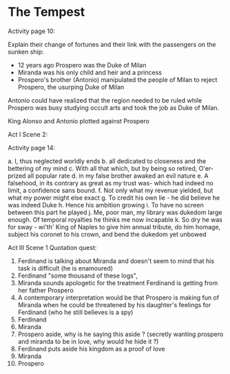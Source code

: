 
# The Tempest 

Activity page 10:

Explain their change of fortunes and their link with the passengers on the sunken ship:

* 12 years ago Prospero was the Duke of Milan
* Miranda was his only child and heir and a princess
* Prospero's brother (Antonio) manipulated the people of Milan to reject Prospero, the usurping Duke of Milan

Antonio could have realized that the region needed to be ruled while Prospero was busy studying occult arts and took the job as Duke of Milan. 

King Alonso and Antonio plotted against Prospero

Act I Scene 2:

Activity page 14:

a. I, thus neglected worldly ends
b. all dedicated to closeness and the bettering of my mind
c. With all that which, but by being so retired, O'er-prized all popular rate
d. in my false brother awaked an evil nature
e. A falsehood, in its contrary as great as my trust was- which had indeed no limit, a confidence sans bound.
f. Not only what my revenue yielded, but what my power might else exact
g. To credit his own lie - he did believe he was indeed Duke
h. Hence his ambition growing
i. To have no screen between this part he played
j. Me, poor man, my library was dukedom large enough. Of temporal royalties he thinks me now incapable
k. So dry he was for sway - wi'th' King of Naples to give him annual tribute, do him homage, subject his coronet to his crown, and bend the dukedom yet unbowed

Act III Scene 1 Quotation quest:

1. Ferdinand is talking about Miranda and doesn't seem to mind that his task is difficult (he is enamoured)
2. Ferdinand "some thousand of these logs", 
3. Miranda sounds apologetic for the treatment Ferdinand is getting from her father Prospero
4. A contemporary interpretation would be that Prospero is making fun of Miranda when he could be threatened by his daughter's feelings for Ferdinand (who he still believes is a spy)
5. Ferdinand
6. Miranda
7. Prospero aside, why is he saying this aside ? (secretly wanting prospero and miranda to be in love, why would he hide it ?)
8. Ferdinand puts aside his kingdom as a proof of love
9. Miranda
10. Prospero 

<!--stackedit_data:
eyJoaXN0b3J5IjpbLTE1NTEwNDA2ODAsMTM1NTg3NTIwNSwtOD
Y4ODY1OTYxLDE4MTE2MDQ1NDcsLTIwNzMzNjcxNiwxNTA2MjY2
NjQ4LC01NzI4MTQ4MjYsLTE2MzIwNDg4NjcsLTE1MDE2MTMyOD
AsLTU2ODkwMDY0MF19
-->